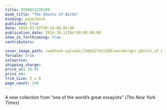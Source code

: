 ```yaml
---
title: 9780811226189
book_title: "The Ghosts of Birds"
binding: paperback
published: true
date: 2016-03-07T20:18:00-04:00
publication_date: 2016-10-11T04:00:00-04:00
show_in_forthcoming: true
contributors:

cover_image_path: /webhook-uploads/1466627531108/weinberger_ghosts_of_birds%20copy.jpg
forsale: true
saleprice:
shipping_charge:
price_us: 16.95
price_cn:
trim_size: 5 x 8
page_count: 240
---
```

A new collection from “one of the world’s great essayists” (_The New York Times_)

